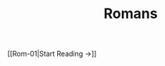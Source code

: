 ﻿---
title: Romans
description: 
permalink: 
aliases:
  - Romans
tags: 
draft:
date:
---

[[Rom-01|Start Reading →]]
